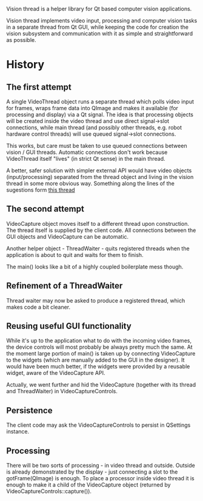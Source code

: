 Vision thread is a helper library for Qt based computer vision applications.

Vision thread implements video input, processing and computer vision tasks in a separate thread from Qt GUI, while
keeping the code for creation the vision subsystem and communication with it as simple and straightforward as possible.

# History

## The first attempt

A single VideoThread object runs a separate thread which polls video input for frames, wraps frame data into
QImage and makes it available (for processing and display) via a Qt signal. The idea is that processing objects will be
created inside the video thread and use direct signal->slot connections, while main thread (and possibly other threads,
e.g. robot hardware control threads) will use queued signal->slot connections.

This works, but care must be taken to use queued connections between vision / GUI threads. Automatic connections don't
work because VideoThread itself "lives" (in strict Qt sense) in the main thread.

A better, safer solution with simpler external API would have video objects (input/processing) separated from the
thread object and living in the vision thread in some more obvious way. Something along the lines of the sugestions
form [this thread](http://lists.trolltech.com/qt-interest/2007-09/thread00073-0.html)

## The second attempt

VideoCapture object moves itself to a different thread upon construction. The thread itself is supplied by the client
code. All connections between the GUI objects and VideoCapture can be automatic.

Another helper object - ThreadWaiter - quits registered threads when the application is about to quit and waits for
them to finish.

The main() looks like a bit of a highly coupled boilerplate mess though.

## Refinement of a ThreadWaiter

Thread waiter may now be asked to produce a registered thread, which makes code a bit cleaner.

## Reusing useful GUI functionality

While it's up to the application what to do with the incoming video frames, the device controls will most probably
be always pretty much the same. At the moment large portion of main() is taken up by connecting VideoCapture to the
widgets (which are manually added to the GUI in the designer). It would have been much better, if the widgets were
provided by a reusable widget, aware of the VideoCapture API.

Actually, we went further and hid the VideoCapture (together with its thread and ThreadWaiter) in VideoCaptureControls.

## Persistence

The client code may ask the VideoCaptureControls to persist in QSettings instance.

## Processing

There will be two sorts of processing - in video thread and outside. Outside is already demonstrated by the display -
just connecting a slot to the gotFrame(QImage) is enough. To place a processor inside video thread it is enough to make
it a child of the VideoCapture object (returned by VideoCaptureControls::capture()).

